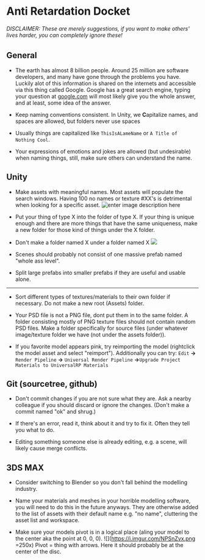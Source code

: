 
# Anti Retardation Docket

###### DISCLAIMER: These are merely suggestions, if you want to make others' lives harder, you can completely ignore these!

## General

- The earth has almost 8 billion people. Around 25 million are software developers, and many have gone through the problems you have. Luckily alot of this information is shared on the internets and accessible via this thing called Google. Google has a great search engine, typing your question at [google.com](google.com) will most likely give you the whole answer, and at least, some idea of the answer.

- Keep naming conventions consistent. In Unity, we **C**apitalize names, and spaces are allowed, but folders never use spaces

- Usually things are capitalized like `ThisIsALameName` or `A Title of Nothing Cool`.

- Your expressions of emotions and jokes are allowed (but undesirable) when naming things, still, make sure others can understand the name.

## Unity

- Make assets with meaningful names. Most assets will populate the search windows. Having 100 no names or texture #XX's is detrimental when looking for a specific asset.
![enter image description here](https://i.imgur.com/2MPtrrp.png)

- Put your thing of type X into the folder of type X. If your thing is unique enough and there are more things that have the same uniqueness, make a new folder for those kind of things under the X folder.

- Don't make a folder named X under a folder named X
![]([https://i.imgur.com/JhYeG6C.png](https://i.imgur.com/JhYeG6C.png)) 

- Scenes should probably not consist of one massive prefab named "whole ass level".

- Split large prefabs into smaller prefabs if they are useful and usable alone.

---

- Sort different types of textures/materials to their own folder if necessary. Do not make a new root (Assets) folder.

- Your PSD file is not a PNG file, dont put them in to the same folder. A folder consisting mostly of PNG texture files should not contain random PSD files. Make a folder specifically for source files (under whatever image/texture folder we have (not under the assets folder)).

- If you favorite model appears pink, try reimporting the model (rightclick the model asset and select "reimport"). Additionally you can try: `Edit` **->** `Render Pipeline` **->** `Universal Render Pipeline` **->**`Upgrade Project Materials to UniversalRP Materials`

## Git (sourcetree, github)

- Don't commit changes if you are not sure what they are. Ask a nearby colleague if you should discard or ignore the changes. (Don't make a commit named "ok" and shrug.)

- If there's an error, read it, think about it and try to fix it. Often they tell you what to do.

- Editing something someone else is already editing, e.g. a scene, will likely cause merge conflicts.

## 3DS MAX

- Consider switching to Blender so you don't fall behind the modelling industry.

- Name your materials and meshes in your horrible modelling software, you will need to do this in the future anyways. They are otherwise added to the list of assets with their default name e.g. "no name", cluttering the asset list and workspace.

- Make sure your models pivot is in a logical place (aling your model to the center aka the point at 0, 0, 0).
  ![](https://i.imgur.com/NPSnZvx.png =250x)
  Pivot = thing with arrows. Here it should probably be at the center of the disc.

